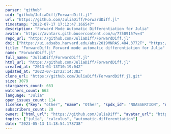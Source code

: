 ```yaml
---
parser: "github"
uid: "github/JuliaDiff/ForwardDiff.jl"
url: "https://github.com/JuliaDiff/ForwardDiff.jl"
timestamp: "2022-07-17 17:12:47.166547"
description: "Forward Mode Automatic Differentiation for Julia"
avatar: "https://avatars.githubusercontent.com/u/7750915?v=4"
repo_url: "https://github.com/JuliaDiff/ForwardDiff.jl"
doi: ["https://ui.adsabs.harvard.edu/abs/2019MNRAS.484.3772T", "https://ui.adsabs.harvard.edu/abs/2016arXiv160707892R", "https://ui.adsabs.harvard.edu/abs/2021ascl.soft02015R/abstract"]
title: "ForwardDiff: Forward mode automatic differentiation for Julia"
name: "ForwardDiff.jl"
full_name: "JuliaDiff/ForwardDiff.jl"
html_url: "https://github.com/JuliaDiff/ForwardDiff.jl"
created_at: "2013-04-13T10:19:04Z"
updated_at: "2022-07-12T22:14:38Z"
clone_url: "https://github.com/JuliaDiff/ForwardDiff.jl.git"
size: 3079
stargazers_count: 663
watchers_count: 663
language: "Julia"
open_issues_count: 114
license: {"key": "other", "name": "Other", "spdx_id": "NOASSERTION", "url": null, "node_id": "MDc6TGljZW5zZTA="}
subscribers_count: 28
owner: {"html_url": "https://github.com/JuliaDiff", "avatar_url": "https://avatars.githubusercontent.com/u/7750915?v=4", "login": "JuliaDiff", "type": "Organization"}
topics: ["julia", "calculus", "automatic-differentiation"]
date: "2023-05-13 14:18:54.178738"
---
```

